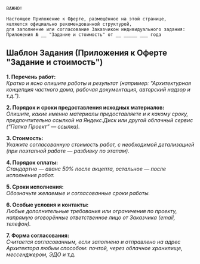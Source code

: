 ```

ВАЖНО!

Настоящее Приложение к Оферте, размещённое на этой странице,
является официально рекомендованной структурой,
для заполнение или согласование Заказчиком индивидуального задания:
Приложения № __ "Задание и стоимость" от __ _____ ___ года

```

## Шаблон Задания (Приложения к Оферте "Задание и стоимость")

**1. Перечень работ:**  
*Кратко и ясно опишите работы и результат (например: "Архитектурная концепция частного дома, рабочая документация, авторский надзор и т.д.").*

**2. Порядок и сроки предоставления исходных материалов:**  
*Опишите, какие именно материалы предоставляете и к какому сроку, предпочтительно ссылкой на Яндекс.Диск или другой облачный сервис (“Папка _Проект_” — ссылка).*

**3. Стоимость:**  
*Укажите согласованную стоимость работ, с необходимой детализацией (при поэтапной работе — разбивку по этапам).*

**4. Порядок оплаты:**  
*Стандартно — аванс 50% после акцепта, остальное — после исполнения работ.*

**5. Сроки исполнения:**  
*Обозначьте желаемые и согласованные сроки работы.*

**6. Особые условия и контакты:**  
*Любые дополнительные требования или ограничения по проекту, напрямую оговорённые ответственное лицо от Заказчика (email, телефон).*

**7. Форма согласования:**  
*Считается согласованным, если заполнено и отправлено на адрес Архитектора любым способом: почтой, через облачное хранилище, мессенджером, ЭДО и т.д.*


